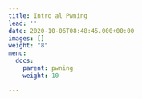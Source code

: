 ```yaml
---
title: Intro al Pwning
lead: ''
date: 2020-10-06T08:48:45.000+00:00
images: []
weight: "8"
menu:
  docs:
    parent: pwning
    weight: 10

---
```

